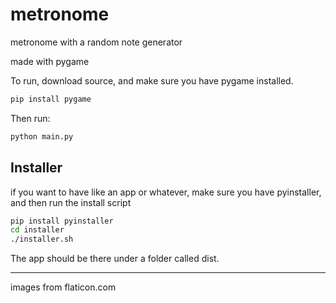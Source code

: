 # metronome
metronome with a random note generator

made with pygame

To run, download source, and make sure you have pygame installed. 

```bash
pip install pygame
```

Then run:

```bash
python main.py
```

## Installer

if you want to have like an app or whatever, make sure you have pyinstaller, and then run the install script

```bash
pip install pyinstaller
cd installer
./installer.sh
```

The app should be there under a folder called dist.

___

images from flaticon.com
